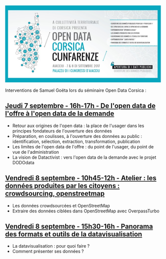 [![](https://raw.githubusercontent.com/datactivist/opendatacorsica/master/img/15397975-21206096.jpg)](http://www.opendata.corsica/Programme-Seminaire-Ouverture-des-donnees-publiques-OPENDATA-CORSICA-les-7-et-8-septembre-2017-au-Palais-des-congres-d_a46.html)

Interventions de Samuel Goëta lors du séminaire Open Data Corsica : 
## [Jeudi 7 septembre - 16h-17h - De l'open data de l'offre à l'open data de la demande](https://github.com/datactivist/opendatacorsica/raw/master/Goeta-opendatacorsica.pdf)
- Retour aux origines de l'open data : la place de l'usager dans les principes fondateurs de l'ouverture des données 
- Préparation, en coulisses, à l'ouverture des données au public : identification, sélection, extraction, transformation, publication
- Les limites de l'open data de l'offre : du point de l'usager, du point de vue de l'administration
- La vision de Datactivist : vers l'open data de la demande avec le projet DODOdata

## [Vendredi 8 septembre - 10h45-12h - Atelier : les données produites par les citoyens : crowdsourcing, openstreetmap](http://datactivi.st/opendatacorsica/osm.html#1) 
- Les données crowdsourcées et OpenStreetMap
- Extraire des données ciblées dans OpenStreetMap avec OverpassTurbo

## [Vendredi 8 septembre - 15h30-16h - Panorama des formats et outils de la datavisualisation](https://docs.google.com/presentation/d/1oCYWT83MOxC9vMNtkGtORGfuGKNtav-hM0hhDH0zKjw/edit?usp=sharing)
- La datavisualisation : pour quoi faire ?
- Comment présenter ses données ?
